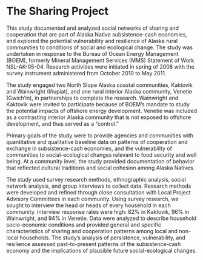 # The Sharing Project

This study documented and analyzed social networks of sharing and cooperation that are part of Alaska Native subsistence-cash economies, and explored the potential vulnerability and resilience of Alaska rural communities to conditions of social and ecological change. The study was undertaken in response to the Bureau of Ocean Energy Management (BOEM), formerly Mineral Management Services (MMS) Statement of Work NSL-AK-05-04. Research activities were initiated in spring of 2008 with the survey instrument administered from October 2010 to May 2011.

The study engaged two North Slope Alaska coastal communities, Kaktovik and Wainwright (Iñupiat), and one rural interior Alaska community, Venetie (Gwich’in), in partnerships to complete the research. Wainwright and Kaktovik were invited to participate because of BOEM’s mandate to study the potential impacts of offshore energy development. Venetie was included as a contrasting interior Alaska community that is not exposed to offshore development, and thus served as a “control.”

Primary goals of the study were to provide agencies and communities with quantitative and qualitative baseline data on patterns of cooperation and exchange in subsistence-cash economies, and the vulnerability of communities to social-ecological changes relevant to food security and well being. At a community level, the study provided documentation of behavior that reflected cultural traditions and social cohesion among Alaska Natives.

The study used survey research methods, ethnographic analysis, social network analysis, and group interviews to collect data. Research methods were developed and refined through close consultation with Local Project Advisory Committees in each community. Using survey research, we sought to interview the head or heads of every household in each community. Interview response rates were high: 82% in Kaktovik, 96% in Wainwright, and 94% in Venetie. Data were analyzed to describe household socio-economic conditions and provided general and specific characteristics of sharing and cooperation patterns among local and non-local households. The study’s analysis of persistence, vulnerability, and resilience assessed past-to-present patterns of the subsistence-cash economy and the implications of plausible future social-ecological changes.

